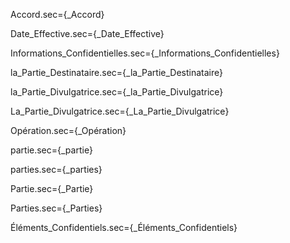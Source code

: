 Accord.sec={_Accord}

Date_Effective.sec={_Date_Effective}

Informations_Confidentielles.sec={_Informations_Confidentielles}

la_Partie_Destinataire.sec={_la_Partie_Destinataire}

la_Partie_Divulgatrice.sec={_la_Partie_Divulgatrice}

La_Partie_Divulgatrice.sec={_La_Partie_Divulgatrice}

Opération.sec={_Opération}

partie.sec={_partie}

parties.sec={_parties}

Partie.sec={_Partie}

Parties.sec={_Parties}

Éléments_Confidentiels.sec={_Éléments_Confidentiels}
